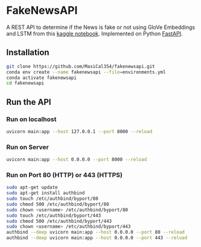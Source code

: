 # FakeNewsAPI
A REST API to determine if the News is fake or not using GloVe Embeddings and LSTM from this [kaggle notebook](https://www.kaggle.com/madz2000/nlp-using-glove-embeddings-99-8-accuracy). Implemented on Python [FastAPI](https://github.com/tiangolo/fastapi).

## Installation
```bash
git clone https://github.com/MasiCal354/fakenewsapi.git
conda env create --name fakenewsapi --file=environments.yml
conda activate fakenewsapi
cd fakenewsapi
```

## Run the API

### Run on localhost
```bash
uvicorn main:app --host 127.0.0.1 --port 8000 --reload
```

### Run on Server
```bash
uvicorn main:app --host 0.0.0.0 --port 8000 --reload
```

### Run on Port 80 (HTTP) or 443 (HTTPS)
```bash
sudo apt-get update
sudo apt-get install authbind
sudo touch /etc/authbind/byport/80
sudo chmod 500 /etc/authbind/byport/80
sudo chown <username> /etc/authbind/byport/80
sudo touch /etc/authbind/byport/443
sudo chmod 500 /etc/authbind/byport/443
sudo chown <username> /etc/authbind/byport/443
authbind --deep uvicorn main:app --host 0.0.0.0 --port 80 --reload
authbind --deep uvicorn main:app --host 0.0.0.0 --port 443 --reload
```